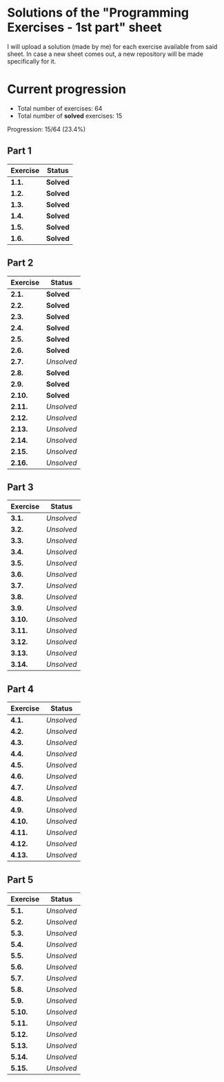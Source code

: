 # Solutions of the "Programming Exercises - 1st part" sheet

I will upload a solution (made by me) for each exercise available from said sheet. In case a new sheet comes out, a new repository will be made specifically for it.

# Current progression

- Total number of exercises: 64
- Total number of **solved** exercises: 15

Progression: 15/64 (23.4%)


## Part 1

Exercise | Status
------- | ------------
**1.1.** | **Solved**
**1.2.** | **Solved**
**1.3.** | **Solved**
**1.4.** | **Solved**
**1.5.** | **Solved**
**1.6.** | **Solved**

## Part 2

Exercise | Status
------- | ------------
**2.1.** | **Solved**
**2.2.** | **Solved**
**2.3.** | **Solved**
**2.4.** | **Solved**
**2.5.** | **Solved**
**2.6.** | **Solved**
**2.7.** | *Unsolved*
**2.8.** | **Solved**
**2.9.** | **Solved**
**2.10.** | **Solved**
**2.11.** | *Unsolved*
**2.12.** | *Unsolved*
**2.13.** | *Unsolved*
**2.14.** | *Unsolved*
**2.15.** | *Unsolved*
**2.16.** | *Unsolved*

## Part 3

Exercise | Status
------- | ------------
**3.1.** | *Unsolved*
**3.2.** | *Unsolved*
**3.3.** | *Unsolved*
**3.4.** | *Unsolved*
**3.5.** | *Unsolved*
**3.6.** | *Unsolved*
**3.7.** | *Unsolved*
**3.8.** | *Unsolved*
**3.9.** | *Unsolved*
**3.10.** | *Unsolved*
**3.11.** | *Unsolved*
**3.12.** | *Unsolved*
**3.13.** | *Unsolved*
**3.14.** | *Unsolved*

## Part 4

Exercise | Status
------- | ------------
**4.1.** | *Unsolved*
**4.2.** | *Unsolved*
**4.3.** | *Unsolved*
**4.4.** | *Unsolved*
**4.5.** | *Unsolved*
**4.6.** | *Unsolved*
**4.7.** | *Unsolved*
**4.8.** | *Unsolved*
**4.9.** | *Unsolved*
**4.10.** | *Unsolved*
**4.11.** | *Unsolved*
**4.12.** | *Unsolved*
**4.13.** | *Unsolved*

## Part 5

Exercise | Status
------- | ------------
**5.1.** | *Unsolved*
**5.2.** | *Unsolved*
**5.3.** | *Unsolved*
**5.4.** | *Unsolved*
**5.5.** | *Unsolved*
**5.6.** | *Unsolved*
**5.7.** | *Unsolved*
**5.8.** | *Unsolved*
**5.9.** | *Unsolved*
**5.10.** | *Unsolved*
**5.11.** | *Unsolved*
**5.12.** | *Unsolved*
**5.13.** | *Unsolved*
**5.14.** | *Unsolved*
**5.15.** | *Unsolved*
